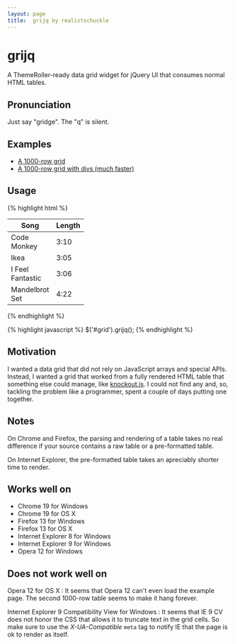 ```yaml
---
layout: page
title:  grijq by realistschuckle
---
```

# grijq

A ThemeRoller-ready data grid widget for jQuery UI that consumes normal HTML
tables.

## Pronunciation

Just say "gridge". The "q" is silent.

## Examples

* [A 1000-row grid ](examples/lots-of-rows.html)
* [A 1000-row grid with divs (much faster)](examples/lots-of-rows-with-divs.html)

## Usage

{% highlight html %}
  <table width="100" id="grid">
    <colgroup>
      <col width="55">
      <col width="45">
    </colgroup>
    <thead>
      <tr>
        <th>Song</th>
        <th>Length</th>
      </tr>
    </thead>
    <tbody>
      <tr>
        <td>Code Monkey</td>
        <td>3:10</td>
      </tr>
      <tr>
        <td>Ikea</td>
        <td>3:05</td>
      </tr>
      <tr>
        <td>I Feel Fantastic</td>
        <td>3:06</td>
      </tr>
      <tr>
        <td>Mandelbrot Set</td>
        <td>4:22</td>
      </tr>
    </tbody>
  </table>
{% endhighlight %}

{% highlight javascript %}
  $('#grid').grijq();
{% endhighlight %}

## Motivation

I wanted a data grid that did not rely on JavaScript arrays and special APIs.
Instead, I wanted a grid that worked from a fully rendered HTML table that
something else could manage, like [knockout.js](http://knockoutjs.com). I
could not find any and, so, tackling the problem like a programmer, spent a
couple of days putting one together.

## Notes

On Chrome and Firefox, the parsing and rendering of a table takes no real
difference if your source contains a raw table or a pre-formatted table.

On Internet Explorer, the pre-formatted table takes an apreciably shorter time
to render.

## Works well on

* Chrome 19 for Windows
* Chrome 19 for OS X
* Firefox 13 for Windows
* Firefox 13 for OS X
* Internet Explorer 8 for Windows
* Internet Explorer 9 for Windows
* Opera 12 for Windows

## Does not work well on

Opera 12 for OS X
: It seems that Opera 12 can't even load the example page. The second 1000-row
  table seems to make it hang forever.

Internet Explorer 9 Compatibility View for Windows
: It seems that IE 9 CV does not honor the CSS that allows it to truncate text
  in the grid cells. So make sure to use the *X-UA-Compatible* `meta` tag to
  notify IE that the page is ok to render as itself.
